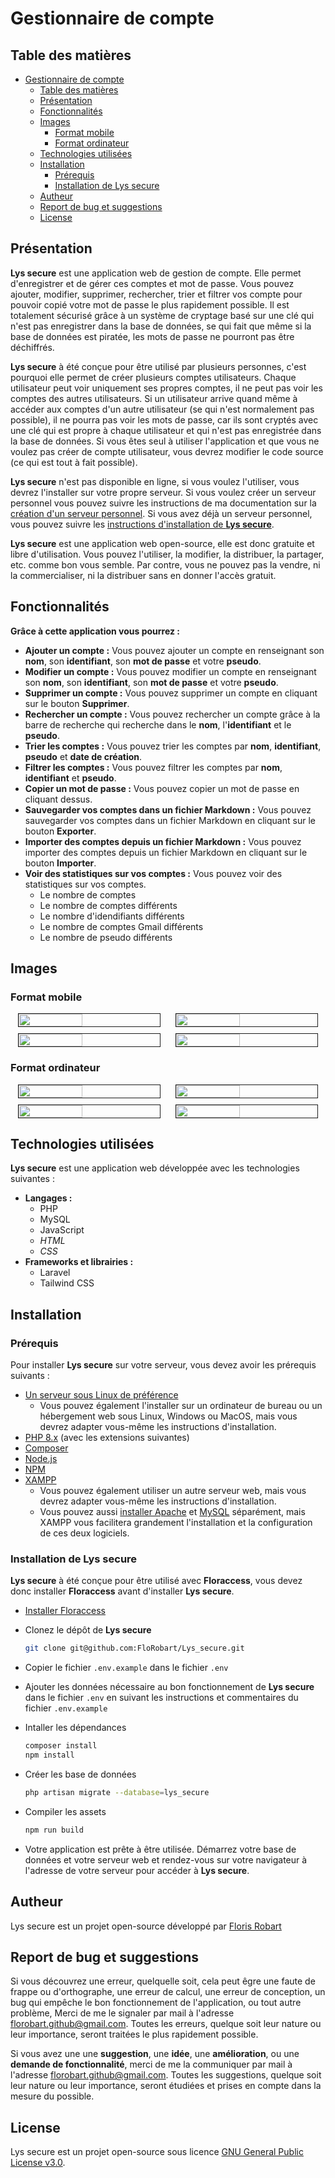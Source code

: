 # Gestionnaire de compte

## Table des matières

- [Gestionnaire de compte](#gestionnaire-de-compte)
  - [Table des matières](#table-des-matières)
  - [Présentation](#présentation)
  - [Fonctionnalités](#fonctionnalités)
  - [Images](#images)
    - [Format mobile](#format-mobile)
    - [Format ordinateur](#format-ordinateur)
  - [Technologies utilisées](#technologies-utilisées)
  - [Installation](#installation)
    - [Prérequis](#prérequis)
    - [Installation de Lys secure](#installation-de-lys-secure)
  - [Autheur](#autheur)
  - [Report de bug et suggestions](#report-de-bug-et-suggestions)
  - [License](#license)

## Présentation

**Lys secure** est une application web de gestion de compte. Elle permet d'enregistrer et de gérer ces comptes et mot de passe. Vous pouvez ajouter, modifier, supprimer, rechercher, trier et filtrer vos compte pour pouvoir copié votre mot de passe le plus rapidement possible. Il est totalement sécurisé grâce à un système de cryptage basé sur une clé qui n'est pas enregistrer dans la base de données, se qui fait que même si la base de données est piratée, les mots de passe ne pourront pas être déchiffrés.

**Lys secure** à été conçue pour être utilisé par plusieurs personnes, c'est pourquoi elle permet de créer plusieurs comptes utilisateurs. Chaque utilisateur peut voir uniquement ses propres comptes, il ne peut pas voir les comptes des autres utilisateurs. Si un utilisateur arrive quand même à accéder aux comptes d'un autre utilisateur (se qui n'est normalement pas possible), il ne pourra pas voir les mots de passe, car ils sont cryptés avec une clé qui est propre à chaque utilisateur et qui n'est pas enregistrée dans la base de données. Si vous êtes seul à utiliser l'application et que vous ne voulez pas créer de compte utilisateur, vous devrez modifier le code source (ce qui est tout à fait possible).

**Lys secure** n'est pas disponible en ligne, si vous voulez l'utiliser, vous devrez l'installer sur votre propre serveur. Si vous voulez créer un serveur personnel vous pouvez suivre les instructions de ma documentation sur la [création d'un serveur personnel](https://florobart.github.io/Documentations/src/doc_creation_serveur_local.html). Si vous avez déjà un serveur personnel, vous pouvez suivre les [instructions d'installation de **Lys secure**](#installation).

**Lys secure** est une application web open-source, elle est donc gratuite et libre d'utilisation. Vous pouvez l'utiliser, la modifier, la distribuer, la partager, etc. comme bon vous semble. Par contre, vous ne pouvez pas la vendre, ni la commercialiser, ni la distribuer sans en donner l'accès gratuit.

## Fonctionnalités

**Grâce à cette application vous pourrez :**

- **Ajouter un compte :** Vous pouvez ajouter un compte en renseignant son **nom**, son **identifiant**, son **mot de passe** et votre **pseudo**.
- **Modifier un compte :** Vous pouvez modifier un compte en renseignant son **nom**, son **identifiant**, son **mot de passe** et votre **pseudo**.
- **Supprimer un compte :** Vous pouvez supprimer un compte en cliquant sur le bouton **Supprimer**.
- **Rechercher un compte :** Vous pouvez rechercher un compte grâce à la barre de recherche qui recherche dans le **nom**, l'**identifiant** et le **pseudo**.
- **Trier les comptes :** Vous pouvez trier les comptes par **nom**, **identifiant**, **pseudo** et **date de création**.
- **Filtrer les comptes :** Vous pouvez filtrer les comptes par **nom**, **identifiant** et **pseudo**.
- **Copier un mot de passe :** Vous pouvez copier un mot de passe en cliquant dessus.
- **Sauvegarder vos comptes dans un fichier Markdown :** Vous pouvez sauvegarder vos comptes dans un fichier Markdown en cliquant sur le bouton **Exporter**.
- **Importer des comptes depuis un fichier Markdown :** Vous pouvez importer des comptes depuis un fichier Markdown en cliquant sur le bouton **Importer**.
- **Voir des statistiques sur vos comptes :** Vous pouvez voir des statistiques sur vos comptes.
  - Le nombre de comptes
  - Le nombre de comptes différents
  - Le nombre d'idendifiants différents
  - Le nombre de comptes Gmail différents
  - Le nombre de pseudo différents

## Images

### Format mobile

<div style="display: flex; justify-content: space-between;">
  <img src="./documentation/img/lys_secure_mobile_1.png" alt="" width="45%" style="display: block; margin-left: auto; margin-right: auto;" border="1" />
  <img src="./documentation/img/lys_secure_mobile_2.png" alt="" width="45%" style="display: block; margin-left: auto; margin-right: auto;" border="1" />
</div>

<div style="display: flex; justify-content: space-between; margin-top: 10px;">
  <img src="./documentation/img/lys_secure_mobile_3.png" alt="" width="45%" style="display: block; margin-left: auto; margin-right: auto;" border="1" />
  <img src="./documentation/img/lys_secure_mobile_4.png" alt="" width="45%" style="display: block; margin-left: auto; margin-right: auto;" border="1" />
</div>

### Format ordinateur

<div style="display: flex; justify-content: space-between;">
  <img src="./documentation/img/lys_secure_desktop_1.png" alt="" width="45%" style="display: block; margin-left: auto; margin-right: auto;" border="1" />
  <img src="./documentation/img/lys_secure_desktop_2.png" alt="" width="45%" style="display: block; margin-left: auto; margin-right: auto;" border="1" />
</div>

<div style="display: flex; justify-content: space-between; margin-top: 10px;">
  <img src="./documentation/img/lys_secure_desktop_3.png" alt="" width="45%" style="display: block; margin-left: auto; margin-right: auto;" border="1" />
  <img src="./documentation/img/lys_secure_desktop_4.png" alt="" width="45%" style="display: block; margin-left: auto; margin-right: auto;" border="1" />
</div>

## Technologies utilisées

**Lys secure** est une application web développée avec les technologies suivantes :

- **Langages :**
  - PHP
  - MySQL
  - JavaScript
  - *HTML*
  - *CSS*
- **Frameworks et librairies :**
  - Laravel
  - Tailwind CSS

## Installation

### Prérequis

Pour installer **Lys secure** sur votre serveur, vous devez avoir les prérequis suivants :

- [Un serveur sous Linux de préférence](https://florobart.github.io/Documentations/src/doc_creation_serveur_local.html)
  - Vous pouvez également l'installer sur un ordinateur de bureau ou un hébergement web sous Linux, Windows ou MacOS, mais vous devrez adapter vous-même les instructions d'installation.
- [PHP 8.x](https://florobart.github.io/Documentations/src/doc_developpement_web.html#php) (avec les extensions suivantes)
- [Composer](https://florobart.github.io/Documentations/src/doc_developpement_web.html#composer)
- [Node.js](https://florobart.github.io/Documentations/src/doc_developpement_web.html#installation-de-nodejs---linux)
- [NPM](https://florobart.github.io/Documentations/src/doc_developpement_web.html#installation-de-npm---linux)
- [XAMPP](https://florobart.github.io/Documentations/src/doc_developpement_web.html#xampp)
  - Vous pouvez également utiliser un autre serveur web, mais vous devrez adapter vous-même les instructions d'installation.
  - Vous pouvez aussi [installer Apache](https://florobart.github.io/Documentations/src/doc_developpement_web.html#apache) et [MySQL](https://florobart.github.io/Documentations/src/doc_developpement_web.html#mysql) séparément, mais XAMPP vous facilitera grandement l'installation et la configuration de ces deux logiciels.

### Installation de Lys secure

**Lys secure** à été conçue pour être utilisé avec **Floraccess**, vous devez donc installer **Floraccess** avant d'installer **Lys secure**.

- [Installer Floraccess](https://github.com/FloRobart/Floraccess?tab=readme-ov-file#installation)
- Clonez le dépôt de **Lys secure**

  ```bash
  git clone git@github.com:FloRobart/Lys_secure.git
  ```

- Copier le fichier `.env.example` dans le fichier `.env`
- Ajouter les données nécessaire au bon fonctionnement de **Lys secure** dans le fichier `.env` en suivant les instructions et commentaires du fichier `.env.example`
- Intaller les dépendances

  ```bash
  composer install
  npm install
  ```

- Créer les base de données

  ```bash
  php artisan migrate --database=lys_secure
  ```

- Compiler les assets

  ```bash
  npm run build
  ```

- Votre application est prête à être utilisée. Démarrez votre base de données et votre serveur web et rendez-vous sur votre navigateur à l'adresse de votre serveur pour accéder à **Lys secure**.

## Autheur

Lys secure est un projet open-source développé par [Floris Robart](https://florobart.github.io/)

## Report de bug et suggestions

Si vous découvrez une erreur, quelquelle soit, cela peut êgre une faute de frappe ou d'orthographe, une erreur de calcul, une erreur de conception, un bug qui empêche le bon fonctionnement de l'application, ou tout autre problème, Merci de me le signaler par mail à l'adresse [florobart.github@gmail.com](mailto:florobart.github@gmail.com). Toutes les erreurs, quelque soit leur nature ou leur importance, seront traitées le plus rapidement possible.

Si vous avez une une **suggestion**, une **idée**, une **amélioration**, ou une **demande de fonctionnalité**, merci de me la communiquer par mail à l'adresse [florobart.github@gmail.com](mailto:florobart.github@gmail.com). Toutes les suggestions, quelque soit leur nature ou leur importance, seront étudiées et prises en compte dans la mesure du possible.

## License

Lys secure est un projet open-source sous licence [GNU General Public License v3.0](https://opensource.org/licenses/GPL-3.0).
